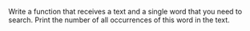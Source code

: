 Write a function that receives a text and a single word that you need to search. Print the number of all occurrences of this word in the text.
